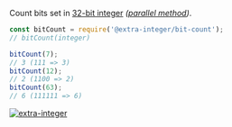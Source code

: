 Count bits set in [32-bit integer] *([parallel method])*.

```javascript
const bitCount = require('@extra-integer/bit-count');
// bitCount(integer)

bitCount(7);
// 3 (111 => 3)
bitCount(12);
// 2 (1100 => 2)
bitCount(63);
// 6 (111111 => 6)
```


[![extra-integer](https://i.imgur.com/toEbRv5.jpg)](https://www.npmjs.com/package/extra-integer)

[32-bit integer]: https://developer.mozilla.org/en-US/docs/Web/JavaScript/Reference/Operators/Bitwise_Operators
[parallel method]: http://graphics.stanford.edu/~seander/bithacks.html#CountBitsSetParallel
